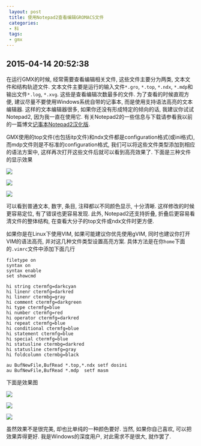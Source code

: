 ```yaml
---
 layout: post
 title: 使用Notepad2查看编辑GROMACS文件
 categories:
 - 科
 tags:
 - gmx
---
```


## 2015-04-14 20:52:38

在运行GMX的时候, 经常需要查看编辑相关文件, 这些文件主要分为两类, 文本文件和结构轨迹文件.
文本文件主要是运行的输入文件`*.gro`, `*.top`, `*.ndx`, `*.mdp`和输出文件`*.log`, `*.xvg`.
这些是查看编辑次数最多的文件. 为了查看的时候直观方便, 建议尽量不要使用Windows系统自带的记事本, 而是使用支持语法高亮的文本编辑器. 这样的文本编辑器很多, 如果你还没有形成特定的倾向的话,
我建议你试试Notepad2, 因为我一直在使用它.
有关Notepad2的一些信息与下载请参看我以前的一篇博文[记事本Notepad2汉化版](http://jerkwin.github.io/2015/02/13/记事本Notepad2汉化版/).

GMX使用的top文件(也包括itp文件)和ndx文件都是configuration格式(或ini格式), 而mdp文件则是不标准的configuration格式,
我们可以将这些文件类型添加到相应的语法方案中, 这样再次打开这些文件后就可以看到高亮效果了.
下面是三种文件的显示效果

![](/pic/GMX_mdp.png)

![](/pic/GMX_itp.png)

![](/pic/GMX_ndx.png)

可以看到普通文本, 数字, 条目, 注释都以不同颜色显示, 十分清晰. 这样修改的时候更容易定位, 有了错误也更容易发现.
此外, Notepad2还支持折叠, 折叠后更容易看清文件的整体结构, 在查看大分子的top文件或ndx文件时更方便.

如果你是在Linux下使用VIM, 如果可能建议你优先使用gVIM, 同时也建议你打开VIM的语法高亮, 并对这几种文件类型设置高亮方案.
具体方法是在你`home`下面的`.vimrc`文件中添加下面几行

	filetype on
	syntax on
	syntax enable
	set showcmd

	hi string ctermfg=darkcyan
	hi linenr ctermfg=darkred
	hi linenr ctermbg=gray
	hi comment ctermfg=darkgreen
	hi type ctermfg=blue
	hi number ctermfg=red
	hi operator ctermfg=darkred
	hi repeat ctermfg=blue
	hi conditional ctermfg=blue
	hi statement ctermfg=blue
	hi special ctermfg=blue
	hi statusline ctermbg=darkred
	hi statusline ctermfg=gray
	hi foldcolumn ctermbg=black

	au BufNewFile,BufRead *.top,*.ndx setf dosini
	au BufNewFile,BufRead *.mdp  setf masm

下面是效果图

![](/pic/GMX_mdp_Lin.png)

![](/pic/GMX_top_Lin.png)

![](/pic/GMX_ndx_Lin.png)

虽然效果不是很完美, 却也比单纯的一种颜色要好. 当然, 如果你自己喜欢, 可以把效果弄得更好.
我是Windows的深度用户, 对此需求不是很大, 就作罢了.
